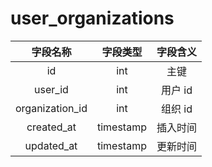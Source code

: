 # user_organizations

| 字段名称 | 字段类型 | 字段含义 |
| :-----: | :-----: | :-----: 
| id | int | 主键 |
| user_id | int | 用户 id  |
| organization_id | int | 组织 id |
| created_at | timestamp | 插入时间 |
| updated_at | timestamp | 更新时间 |


